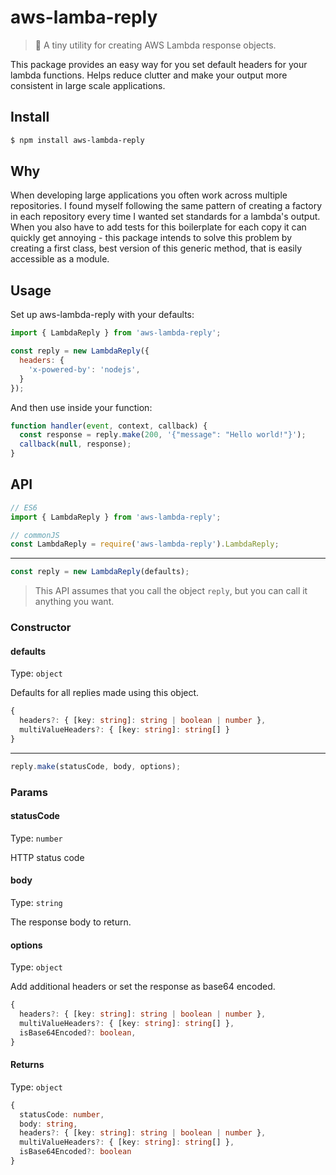 # aws-lamba-reply

>💬 A tiny utility for creating AWS Lambda response objects.

This package provides an easy way for you set default headers for your lambda functions. Helps reduce clutter and make
your output more consistent in large scale applications.

## Install

```bash
$ npm install aws-lambda-reply
```

## Why

When developing large applications you often work across multiple repositories. I found myself following the same
pattern of creating a factory in each repository every time I wanted set standards for a lambda's output. When you also
have to add tests for this boilerplate for each copy it can quickly get annoying - this package intends to solve this 
problem by creating a first class, best version of this generic method, that is easily accessible as a module.

## Usage

Set up aws-lambda-reply with your defaults:

```javascript
import { LambdaReply } from 'aws-lambda-reply';

const reply = new LambdaReply({
  headers: {
    'x-powered-by': 'nodejs',
  }
});
```

And then use inside your function:

```javascript
function handler(event, context, callback) {
  const response = reply.make(200, '{"message": "Hello world!"}');
  callback(null, response);
}
```

## API

```js
// ES6
import { LambdaReply } from 'aws-lambda-reply';

// commonJS
const LambdaReply = require('aws-lambda-reply').LambdaReply;
```

---

```javascript
const reply = new LambdaReply(defaults);
```

>This API assumes that you call the object `reply`, but you can call it anything you want.

### Constructor

#### defaults

Type: `object`

Defaults for all replies made using this object.

```typescript
{
  headers?: { [key: string]: string | boolean | number },
  multiValueHeaders?: { [key: string]: string[] }
}
```

---

```js
reply.make(statusCode, body, options);
```

### Params

#### statusCode

Type: `number`

HTTP status code

#### body

Type: `string`

The response body to return.

#### options

Type: `object`

Add additional headers or set the response as base64 encoded.

```typescript
{
  headers?: { [key: string]: string | boolean | number },
  multiValueHeaders?: { [key: string]: string[] },
  isBase64Encoded?: boolean,
}
```

#### Returns

Type: `object`

```typescript
{
  statusCode: number,
  body: string,
  headers?: { [key: string]: string | boolean | number },
  multiValueHeaders?: { [key: string]: string[] },
  isBase64Encoded?: boolean
}
```
